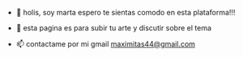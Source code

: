 - 👋 holis, soy marta
espero te sientas comodo en esta plataforma!!!

- 💞️ esta pagina es para subir tu arte y discutir sobre el tema
- 📫 contactame por mi gmail maximitas44@gmail.com 


<!---
martota/martota is a ✨ special ✨ repository because its `README.md` (this file) appears on your GitHub profile.
You can click the Preview link to take a look at your changes.
--->
